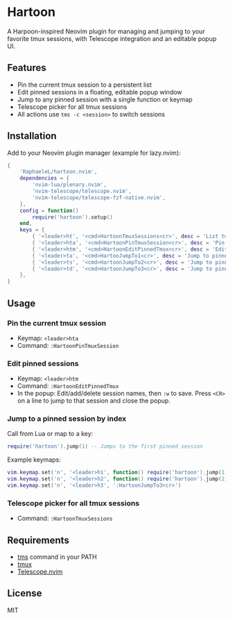 # Hartoon

A Harpoon-inspired Neovim plugin for managing and jumping to your favorite tmux sessions, with Telescope integration and an editable popup UI.

## Features

- Pin the current tmux session to a persistent list
- Edit pinned sessions in a floating, editable popup window
- Jump to any pinned session with a single function or keymap
- Telescope picker for all tmux sessions
- All actions use `tms -c <session>` to switch sessions

## Installation

Add to your Neovim plugin manager (example for lazy.nvim):

```lua
{
    'RaphaeleL/hartoon.nvim',
    dependencies = {
        'nvim-lua/plenary.nvim',
        'nvim-telescope/telescope.nvim',
        'nvim-telescope/telescope-fzf-native.nvim',
    },
    config = function()
        require('hartoon').setup()
    end,
    keys = {
        { '<leader>ht', '<cmd>HartoonTmuxSessions<cr>', desc = 'List tmux sessions' },
        { '<leader>hta', '<cmd>HartoonPinTmuxSession<cr>', desc = 'Pin current tmux session' },
        { '<leader>htm', '<cmd>HartoonEditPinnedTmux<cr>', desc = 'Edit pinned tmux sessions' },
        { '<leader>ta', '<cmd>HartooJumpTo1<cr>', desc = 'Jump to pinned tmux session 1' },
        { '<leader>ts', '<cmd>HartoonJumpTo2<cr>', desc = 'Jump to pinned tmux session 2' },
        { '<leader>td', '<cmd>HartoonJumpTo3<cr>', desc = 'Jump to pinned tmux session 3' },
    },
}
```

## Usage

### Pin the current tmux session

- Keymap: `<leader>hta`
- Command: `:HartoonPinTmuxSession`

### Edit pinned sessions

- Keymap: `<leader>htm`
- Command: `:HartoonEditPinnedTmux`
- In the popup: Edit/add/delete session names, then `:w` to save. Press `<CR>` on a line to jump to that session and close the popup.

### Jump to a pinned session by index

Call from Lua or map to a key:

```lua
require('hartoon').jump(1) -- Jumps to the first pinned session
```

Example keymaps:

```lua
vim.keymap.set('n', '<leader>h1', function() require('hartoon').jump(1) end)
vim.keymap.set('n', '<leader>h2', function() require('hartoon').jump(2) end)
vim.keymap.set('n', '<leader>h3', ':HartoonJumpTo3<cr>')
```

### Telescope picker for all tmux sessions

- Command: `:HartoonTmuxSessions`

## Requirements

- [tms](https://github.com/RaphaeleL/tms) command in your PATH
- [tmux](https://github.com/tmux/tmux)
- [Telescope.nvim](https://github.com/nvim-telescope/telescope.nvim)

## License

MIT

